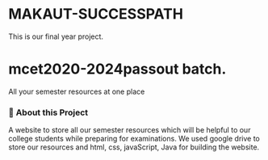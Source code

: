 # MAKAUT-SUCCESSPATH
This is our final year project.
# mcet2020-2024passout batch.
All your semester resources at one place
<br>

### 🔭  **About this Project**

A website to store all our semester resources which will be helpful to our college students while preparing for examinations. We used google drive to store our resources and html, css, javaScript, Java for building the website.
<br>
